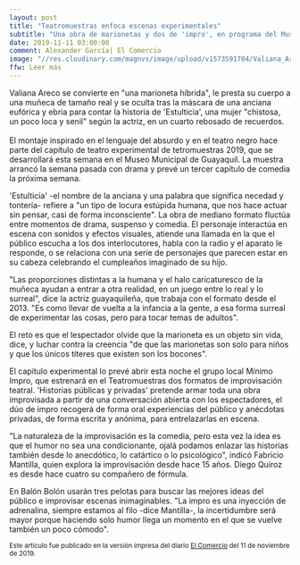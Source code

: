 ```yaml
---
layout: post
title: "Teatromuestras enfoca escenas experimentales"
subtitle: "Una obra de marionetas y dos de 'impro', en programa del Museo Municipal"
date: 2019-11-11 03:00:00
comment: Alexander García| El Comercio
image: "//res.cloudinary.com/magnvs/image/upload/v1573591704/Valiana_Areco_2_bajn94.jpg"
ffw: Leer más
---
```

Valiana Areco se convierte en "una marioneta híbrida", le presta su cuerpo a una muñeca de tamaño real y se oculta tras la máscara de una anciana eufórica y ebria para contar la historia de 'Estulticia', una mujer "chistosa, un poco loca y senil" según la actriz, en un cuarto rebosado de recuerdos.<br /><br />El montaje inspirado en el lenguaje del absurdo y en el teatro negro hace parte del capítulo de teatro experimental de tetromuestras 2019, que se desarrollará esta semana en el Museo Municipal de Guayaquil. La muestra arrancó la semana pasada con drama y prevé un tercer capítulo de comedia la próxima semana.  

'Estulticia' -el nombre de la anciana y una palabra que significa necedad y tontería- refiere a "un tipo de locura estúpida humana, que nos hace actuar sin pensar, casi de forma inconsciente". La obra de mediano formato fluctúa entre momentos de drama, suspenso y comedia. El personaje interactúa en escena con sonidos y efectos visuales, atiende una llamada en la que el público escucha a los dos interlocutores, habla con la radio y el aparato le responde, o se relaciona con una serie de personajes que parecen estar en su cabeza celebrando el cumpleaños imaginado de su hijo.  

"Las proporciones distintas a la humana y el halo caricaturesco de la muñeca ayudan a entrar a otra realidad, en un juego entre lo real y lo surreal", dice la actriz guayaquileña, que trabaja con el formato desde el 2013. "Es como llevar de vuelta a la infancia a la gente, a esa forma surreal de experimentar las cosas, pero para tocar temas de adultos".  

El reto es que el lespectador olvide que la marioneta es un objeto sin vida, dice, y luchar contra la creencia "de que las marionetas son solo para niños y que los únicos títeres que existen son los bocones".  

El capítulo experimental lo prevé abrir esta noche el grupo local Mínimo Impro, que estrenará en el Teatromuestras dos formatos de improvisación teatral. 'Historias públicas y privadas' pretende armar toda una obra improvisada a partir de una conversación abierta con los espectadores, el dúo de impro recogerá de forma oral experiencias del público y anécdotas privadas, de forma escrita y anónima, para entrelazarlas en escena.  

"La naturaleza de la improvisación es la comedia, pero esta vez la idea es que el humor no sea una condicionante, ojalá podamos enlazar las historias también desde lo anecdótico, lo catártico o lo psicológico", indicó Fabricio Mantilla, quien explora la improvisación desde hace 15 años. Diego Quiroz es desde hace cuatro su compañero de fórmula.  

En Balón Bolón usarán tres pelotas para buscar las mejores ideas del público e improvisar escenas inimaginables. "La impro es una inyección de adrenalina, siempre estamos al filo -dice Mantilla-, la incertidumbre será mayor porque haciendo solo humor llega un momento en el que se vuelve también un poco cómodo".  

<small>Este artículo fue publicado en la versión impresa del diario [El Comercio](//www.elcomercio.com) del 11 de noviembre de 2019.</small>
